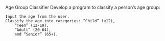 Age Group Classifier
Develop a program to classify a person’s age group:

    Input the age from the user.
    Classify the age into categories: “Child” (<12),
        “Teen” (12-19),
        “Adult” (20-64),
        and “Senior” (65+).
